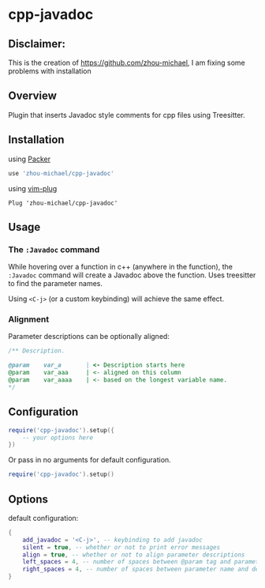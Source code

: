 # cpp-javadoc

## Disclaimer:
This is the creation of https://github.com/zhou-michael, I am fixing some
problems with installation

## Overview
Plugin that inserts Javadoc style comments for cpp files using Treesitter.

## Installation

using [Packer](https://github.com/wbthomason/packer.nvim)
```lua
use 'zhou-michael/cpp-javadoc'
```

using [vim-plug](https://github.com/junegunn/vim-plug)
```vim
Plug 'zhou-michael/cpp-javadoc'
```

## Usage

### The `:Javadoc` command
While hovering over a function in c++ (anywhere in the function), the `:Javadoc` command will create a Javadoc above the function. Uses treesitter to find the parameter names.

Using `<C-j>` (or a custom keybinding) will achieve the same effect.

### Alignment
Parameter descriptions can be optionally aligned:
```cpp
/** Description.

@param    var_a       | <- Description starts here
@param    var_aaa     | <- aligned on this column
@param    var_aaaa    | <- based on the longest variable name.
*/
```

## Configuration
```lua
require('cpp-javadoc').setup({
    -- your options here
})
```
Or pass in no arguments for default configuration.
```lua
require('cpp-javadoc').setup()
```

## Options
default configuration:
```lua
{
    add_javadoc = '<C-j>', -- keybinding to add javadoc
    silent = true, -- whether or not to print error messages
    align = true, -- whether or not to align parameter descriptions
    left_spaces = 4, -- number of spaces between @param tag and parameter name
    right_spaces = 4, -- number of spaces between parameter name and description
}
```
